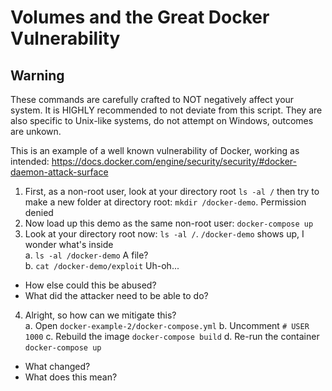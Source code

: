 # Volumes and the Great Docker Vulnerability
## Warning
These commands are carefully crafted to NOT negatively affect your system. It is HIGHLY recommended to not deviate from this script. They are also specific to Unix-like systems, do not attempt on Windows, outcomes are unkown.

This is an example of a well known vulnerability of Docker, working as intended: https://docs.docker.com/engine/security/security/#docker-daemon-attack-surface

1. First, as a non-root user, look at your directory root `ls -al /` then try to make a new folder at directory root: `mkdir /docker-demo`. Permission denied
1. Now load up this demo as the same non-root user: `docker-compose up`
1. Look at your directory root now: `ls -al /`. `/docker-demo` shows up, I wonder what's inside  
  a. `ls -al /docker-demo` A file?  
  b. `cat /docker-demo/exploit` Uh-oh...  
  - How else could this be abused?
  - What did the attacker need to be able to do?
4. Alright, so how can we mitigate this?  
  a. Open `docker-example-2/docker-compose.yml`
  b. Uncomment `# USER 1000`
  c. Rebuild the image `docker-compose build`
  d. Re-run the container `docker-compose up`
  - What changed?
  - What does this mean?
